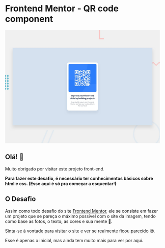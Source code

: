 # Frontend Mentor - QR code component

![Design preview for the QR code component coding challenge](./design/desktop-preview.jpg)

## Olá! 👋

Muito obrigado por visitar este projeto front-end.


**Para fazer este desafio, é necessário ter conhecimentos básicos sobre html e css. (Esse aqui é só pra começar a esquentar!)**

## O Desafio
Assim como todo desafio do site [Frontend Mentor](https://www.frontendmentor.io), ele se consiste em fazer um projeto que se pareça o máximo possível com o site da imagem, tendo como base as fotos, o texto, as cores e sua mente 🧠.

Sinta-se à vontade para [visitar o site](https://kauavillan.github.io/Projetos/frontendmentor/qr-code/) e ver se realmente ficou parecido 😉.

Esse é apenas o inicial, mas ainda tem muito mais para ver por aqui.
